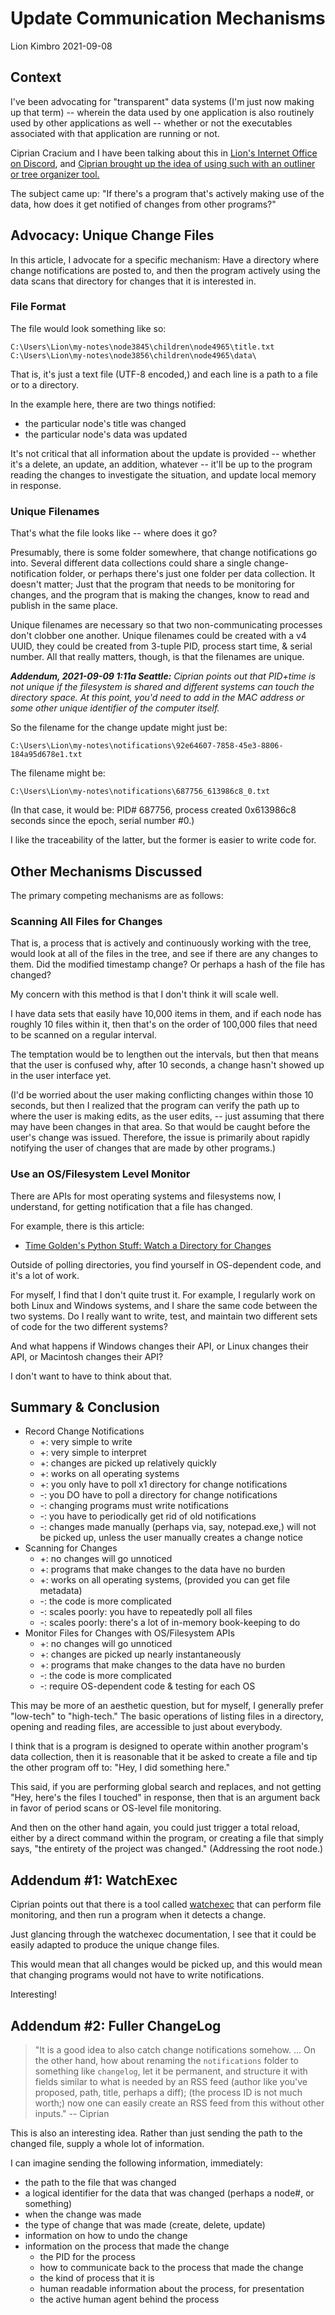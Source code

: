 # Update Communication Mechanisms
Lion Kimbro
2021-09-08

## <a name="context">Context</a>
I've been advocating for "transparent" data systems (I'm just now making up that term) -- wherein the data used by one application is also routinely used by other applications as well -- whether or not the executables associated with that application are running or not.

Ciprian Cracium and I have been talking about this in [Lion's Internet Office on Discord](https://discord.gg/V8wDBh8d), and [Ciprian brought up the idea of using such with an outliner or tree organizer tool.](https://scratchpad.volution.ro/ciprian/992c7f2944456f18cdde77f683f49aa7/6697ebb3.html)

The subject came up:  "If there's a program that's actively making use of the data, how does it get notified of changes from other programs?"

## <a name="changefiles">Advocacy: Unique Change Files</a>

In this article, I advocate for a specific mechanism:  Have a directory where change notifications are posted to, and then the program actively using the data scans that directory for changes that it is interested in.

### <a name="fileformat">File Format</a>

The file would look something like so:

    C:\Users\Lion\my-notes\node3845\children\node4965\title.txt
    C:\Users\Lion\my-notes\node3856\children\node4965\data\

That is, it's just a text file (UTF-8 encoded,) and each line is a path to a file or to a directory.

In the example here, there are two things notified:
* the particular node's title was changed
* the particular node's data was updated

It's not critical that all information about the update is provided -- whether it's a delete, an update, an addition, whatever -- it'll be up to the program reading the changes to investigate the situation, and update local memory in response.

### <a name="filenames">Unique Filenames</a>

That's what the file looks like -- where does it go?

Presumably, there is some folder somewhere, that change notifications go into.  Several different data collections could share a single change-notification folder, or perhaps there's just one folder per data collection.  It doesn't matter; Just that the program that needs to be monitoring for changes, and the program that is making the changes, know to read and publish in the same place.

Unique filenames are necessary so that two non-communicating processes don't clobber one another.  Unique filenames could be created with a v4 UUID, they could be created from 3-tuple PID, process start time, & serial number.  All that really matters, though, is that the filenames are unique.

***Addendum, 2021-09-09 1:11a Seattle:** Ciprian points out that PID+time is not unique if the filesystem is shared and different systems can touch the directory space.  At this point, you'd need to add in the MAC address or some other unique identifier of the computer itself.*

So the filename for the change update might just be:

    C:\Users\Lion\my-notes\notifications\92e64607-7858-45e3-8806-184a95d678e1.txt

The filename might be:

    C:\Users\Lion\my-notes\notifications\687756_613986c8_0.txt

(In that case, it would be: PID# 687756, process created 0x613986c8 seconds since the epoch, serial number #0.)

I like the traceability of the latter, but the former is easier to write code for.

## <a name="other-mechanisms">Other Mechanisms Discussed</a>

The primary competing mechanisms are as follows:

### <a name="scanning">Scanning All Files for Changes</a>

That is, a process that is actively and continuously working with the tree, would look at all of the files in the tree, and see if there are any changes to them.  Did the modified timestamp change?  Or perhaps a hash of the file has changed?

My concern with this method is that I don't think it will scale well.

I have data sets that easily have 10,000 items in them, and if each node has roughly 10 files within it, then that's on the order of 100,000 files that need to be scanned on a regular interval.

The temptation would be to lengthen out the intervals, but then that means that the user is confused why, after 10 seconds, a change hasn't showed up in the user interface yet.

(I'd be worried about the user making conflicting changes within those 10 seconds, but then I realized that the program can verify the path up to where the user is making edits, as the user edits, -- just assuming that there may have been changes in that area.  So that would be caught before the user's change was issued.  Therefore, the issue is primarily about rapidly notifying the user of changes that are made by other programs.)

### <a name="os-monitor">Use an OS/Filesystem Level Monitor</a>

There are APIs for most operating systems and filesystems now, I understand, for getting notification that a file has changed.

For example, there is this article:
* [Time Golden's Python Stuff: Watch a Directory for Changes](http://timgolden.me.uk/python/win32_how_do_i/watch_directory_for_changes.html) 

Outside of polling directories, you find yourself in OS-dependent code, and it's a lot of work.

For myself, I find that I don't quite trust it.  For example, I regularly work on both Linux and Windows systems, and I share the same code between the two systems.  Do I really want to write, test, and maintain two different sets of code for the two different systems?

And what happens if Windows changes their API, or Linux changes their API, or Macintosh changes their API?

I don't want to have to think about that.

## <a name="summary">Summary & Conclusion</a>

* Record Change Notifications
  * +: very simple to write
  * +: very simple to interpret
  * +: changes are picked up relatively quickly
  * +: works on all operating systems
  * +: you only have to poll x1 directory for change notifications
  * -: you DO have to poll a directory for change notifications
  * -: changing programs must write notifications
  * -: you have to periodically get rid of old notifications
  * -: changes made manually (perhaps via, say, notepad.exe,) will not be picked up, unless the user manually creates a change notice
 * Scanning for Changes
   * +: no changes will go unnoticed
   * +: programs that make changes to the data have no burden
   * +: works on all operating systems, (provided you can get file metadata)
   * -: the code is more complicated
   * -: scales poorly: you have to repeatedly poll all files
   * -: scales poorly: there's a lot of in-memory book-keeping to do
 * Monitor Files for Changes with OS/Filesystem APIs
   * +: no changes will go unnoticed
   * +: changes are picked up nearly instantaneously
   * +: programs that make changes to the data have no burden
   * -: the code is more complicated
   * -: require OS-dependent code & testing for each OS

This may be more of an aesthetic question, but for myself, I generally prefer "low-tech" to "high-tech."  The basic operations of listing files in a directory, opening and reading files, are accessible to just about everybody.

I think that is a program is designed to operate within another program's data collection, then it is reasonable that it be asked to create a file and tip the other program off to: "Hey, I did something here."

This said, if you are performing global search and replaces, and not getting "Hey, here's the files I touched" in response, then that is an argument back in favor of period scans or OS-level file monitoring.

And then on the other hand again, you could just trigger a total reload, either by a direct command within the program, or creating a file that simply says, "the entirety of the project was changed."  (Addressing the root node.)

## <a name="watchexec">Addendum #1: WatchExec</a>

Ciprian points out that there is a tool called [watchexec](https://github.com/watchexec/watchexec) that can perform file monitoring, and then run a program when it detects a change.

Just glancing through the watchexec documentation, I see that it could be easily adapted to produce the unique change files.

This would mean that all changes would be picked up, and this would mean that changing programs would not have to write notifications.

Interesting!

## <a name="changelog">Addendum #2: Fuller ChangeLog<a>

> "It is a good idea to also catch change notifications somehow. ... On the other hand, how about renaming the `notifications` folder to something like `changelog`, let it be permanent, and structure it with fields similar to what is needed by an RSS feed (author like you've proposed, path, title, perhaps a diff); (the process ID is not much worth;) now one can easily create an RSS feed from this without other inputs." -- Ciprian

This is also an interesting idea.  Rather than just sending the path to the changed file, supply a whole lot of information.

I can imagine sending the following information, immediately:
* the path to the file that was changed
* a logical identifier for the data that was changed (perhaps a node#, or something)
* when the change was made
* the type of change that was made (create, delete, update)
* information on how to undo the change
* information on the process that made the change
    * the PID for the process
	* how to communicate back to the process that made the change
	* the kind of process that it is
	* human readable information about the process, for presentation
	* the active human agent behind the process
